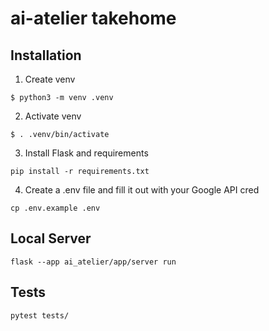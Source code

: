 # ai-atelier takehome

## Installation

1. Create venv

`$ python3 -m venv .venv`

2. Activate venv

`$ . .venv/bin/activate`

3. Install Flask and requirements

`pip install -r requirements.txt`

4. Create a .env file and fill it out with your Google API cred

`cp .env.example .env`

## Local Server

`flask --app ai_atelier/app/server run`


## Tests

`pytest tests/`
